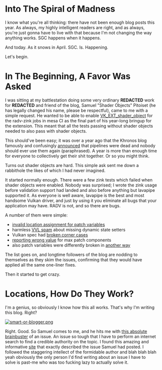 # Into The Spiral of Madness

I know what you're all thinking: there have not been enough blog posts this year. As always, my highly intelligent readers are right, and as always, you're just gonna have to live with that because I'm not changing the way anything works. SGC happens when it happens.

And today. As it snows in April. SGC. Is. Happening.

Let's begin.

# In The Beginning, A Favor Was Asked
I was sitting at my battlestation doing some very ordinary **REDACTED** work for **REDACTED** and friend of the blog, Samuel "Shader Objects" Pitoiset (he has legally changed his name, please be respectful), came to me with a simple request. He wanted to be able to enable [VK_EXT_shader_object](https://registry.khronos.org/vulkan/specs/1.3-extensions/man/html/VK_EXT_shader_object.html) for the radv-zink jobs in mesa CI as the final part of his year-long bringup for the extension. This meant that all the tests passing without shader objects needed to also pass with shader objects.

This should've been easy; it was over a year ago that the Khronos blog famously and confusingly [announced](https://www.khronos.org/blog/you-can-use-vulkan-without-pipelines-today) that pipelines were dead and nobody should ever use them again (paraphrased). A year is more than enough time for everyone to collectively get their shit together. Or so you might think.

Turns out shader objects are hard. This simple ask sent me down a rabbithole the likes of which I had never imagined.

It started normally enough. There were a few zink tests which failed when shader objects were enabled. Nobody was surprised; I wrote the zink usage before validation support had landed and also before anything but lavapipe supported it. As everyone is well aware, lavapipe is the best and most handsome Vulkan driver, and just by using it you eliminate all bugs that your application may have. RADV is not, and so there are bugs.

A number of them were simple:
* [invalid location assignment for patch variables](https://gitlab.freedesktop.org/mesa/mesa/-/issues/10414)
* harmless [VVL spam](https://gitlab.freedesktop.org/mesa/mesa/-/issues/10457) about missing dynamic state setters
* Vulkan spec had [broken corner cases](https://gitlab.freedesktop.org/mesa/mesa/-/issues/10737)
* [reporting wrong value](https://gitlab.freedesktop.org/mesa/mesa/-/issues/10750) for max patch components
* also patch variables were differently broken in [another way](https://gitlab.freedesktop.org/mesa/mesa/-/merge_requests/28296)

The list goes on, and longtime followers of the blog are nodding to themselves as they skim the issues, confirming that they would have applied all the same one-liner fixes.

Then it started to get crazy.

# Locations, How Do They Work?
I'm a genius, so obviously I know how this all works. That's why I'm writing this blog. Right?

[![smart-or-blogger.png]({{site.url}}/assets/smart-or-blogger.png)]({{site.url}}/assets/smart-or-blogger.png)

Right. Good. So Samuel comes to me, and he hits me with [this absolute brainbuster](https://gitlab.freedesktop.org/mesa/mesa/-/issues/10809) of an issue. An issue so tough that I have to perform an internet search to find a credible authority on the topic. I found this amazing and informative [site]({{site.url}}/adventures-in-linking) that exactly described the issue Samuel had posted. I followed the staggering intellect of the formidable author and blah blah blah yeah obviously the only person I'd find writing about an issue I have to solve is past-me who was too fucking lazy to actually solve it.

